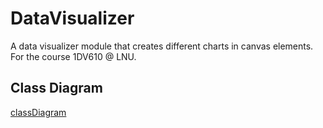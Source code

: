 # DataVisualizer
A data visualizer module that creates different charts in canvas elements. For the course 1DV610 @ LNU.


## Class Diagram

[classDiagram](./img/1DV610_L2_ClassDiagram.png)